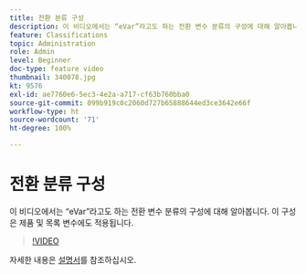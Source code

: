```yaml
---
title: 전환 분류 구성
description: 이 비디오에서는 “eVar”라고도 하는 전환 변수 분류의 구성에 대해 알아봅니다. 이 구성은 제품 및 목록 변수에도 적용됩니다.
feature: Classifications
topic: Administration
role: Admin
level: Beginner
doc-type: feature video
thumbnail: 340078.jpg
kt: 9576
exl-id: ae7760e6-5ec3-4e2a-a717-cf63b760bba0
source-git-commit: 099b919c0c2060d727b65888644ed3ce3642e66f
workflow-type: ht
source-wordcount: '71'
ht-degree: 100%

---
```


# 전환 분류 구성

이 비디오에서는 “eVar”라고도 하는 전환 변수 분류의 구성에 대해 알아봅니다. 이 구성은 제품 및 목록 변수에도 적용됩니다.

>[!VIDEO](https://video.tv.adobe.com/v/340078/?quality=12&learn=on)

자세한 내용은 [설명서](https://experienceleague.adobe.com/docs/analytics/admin/admin-tools/conversion-variables/conversion-classifications.html?lang=ko-KR)를 참조하십시오.
